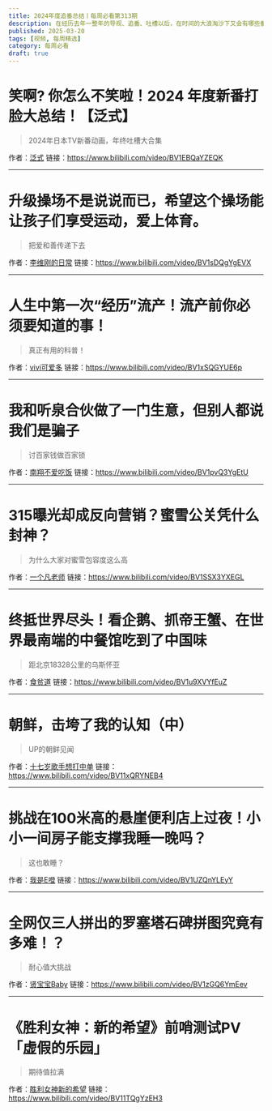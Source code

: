 ```yaml
---
title: 2024年度追番总结丨每周必看第313期
description: 在经历去年一整年的导视、追番、吐槽以后，在时间的大浪淘沙下又会有哪些番剧表现良好呢？
published: 2025-03-20
tags: [视频, 每周精选]
category: 每周必看
draft: true
---
```


# 笑啊? 你怎么不笑啦！2024 年度新番打脸大总结！【泛式】
> 2024年日本TV新番动画，年终吐槽大合集

作者：[泛式](https://space.bilibili.com/63231)
链接：https://www.bilibili.com/video/BV1EBQaYZEQK

---

# 升级操场不是说说而已，希望这个操场能让孩子们享受运动，爱上体育。
> 把爱和善传递下去

作者：[李维刚的日常](https://space.bilibili.com/3493260093819171)
链接：https://www.bilibili.com/video/BV1sDQgYgEVX

---

# 人生中第一次“经历”流产！流产前你必须要知道的事！
> 真正有用的科普！

作者：[vivi可爱多](https://space.bilibili.com/16206007)
链接：https://www.bilibili.com/video/BV1xSQGYUE6p

---

# 我和听泉合伙做了一门生意，但别人都说我们是骗子
> 讨百家钱做百家锁

作者：[南翔不爱吃饭](https://space.bilibili.com/596842980)
链接：https://www.bilibili.com/video/BV1pvQ3YgEtU

---

# 315曝光却成反向营销？蜜雪公关凭什么封神？
> 为什么大家对蜜雪包容度这么高

作者：[一个凡老师](https://space.bilibili.com/1440295)
链接：https://www.bilibili.com/video/BV1SSX3YXEGL

---

# 终抵世界尽头！看企鹅、抓帝王蟹、在世界最南端的中餐馆吃到了中国味
> 距北京18328公里的乌斯怀亚

作者：[食贫道](https://space.bilibili.com/39627524)
链接：https://www.bilibili.com/video/BV1u9XVYfEuZ

---

# 朝鲜，击垮了我的认知（中）
> UP的朝鲜见闻

作者：[十七岁歌手想打中单](https://space.bilibili.com/286737038)
链接：https://www.bilibili.com/video/BV11xQRYNEB4

---

# 挑战在100米高的悬崖便利店上过夜！小小一间房子能支撑我睡一晚吗？
> 这也敢睡？

作者：[我是E噔](https://space.bilibili.com/410303832)
链接：https://www.bilibili.com/video/BV1UZQnYLEyY

---

# 全网仅三人拼出的罗塞塔石碑拼图究竟有多难！？
> 耐心值大挑战

作者：[贤宝宝Baby](https://space.bilibili.com/3957971)
链接：https://www.bilibili.com/video/BV1zGQ6YmEev

---

# 《胜利女神：新的希望》前哨测试PV「虚假的乐园」
> 期待值拉满

作者：[胜利女神新的希望](https://space.bilibili.com/3546733590087876)
链接：https://www.bilibili.com/video/BV11TQgYzEH3

